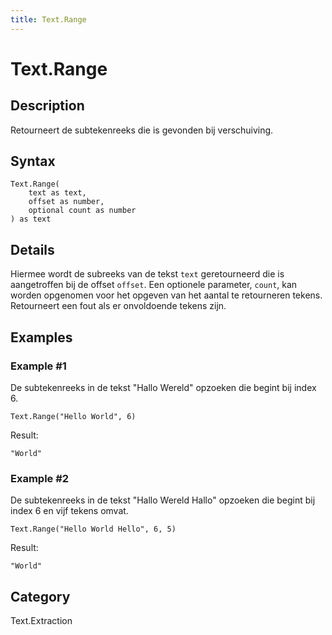 ```yaml
---
title: Text.Range
---
```


# Text.Range


## Description

Retourneert de subtekenreeks die is gevonden bij verschuiving.


## Syntax

```powerquery
Text.Range(
    text as text,
    offset as number,
    optional count as number
) as text
```


## Details

Hiermee wordt de subreeks van de tekst <code>text</code> geretourneerd die is aangetroffen bij de offset <code>offset</code>. Een optionele parameter, <code>count</code>, kan worden opgenomen voor het opgeven van het aantal te retourneren tekens. Retourneert een fout als er onvoldoende tekens zijn.


## Examples

### Example #1 
De subtekenreeks in de tekst &#34;Hallo Wereld&#34; opzoeken die begint bij index 6.
```powerquery
Text.Range("Hello World", 6)
```

Result: 
```powerquery
"World"
```


### Example #2 
De subtekenreeks in de tekst &#34;Hallo Wereld Hallo&#34; opzoeken die begint bij index 6 en vijf tekens omvat.
```powerquery
Text.Range("Hello World Hello", 6, 5)
```

Result: 
```powerquery
"World"
```




## Category
Text.Extraction
